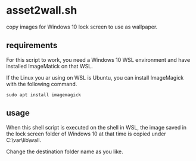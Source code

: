 # asset2wall.sh

copy images for Windows 10 lock screen to use as wallpaper.

## requirements

For this script to work, you need a Windows 10 WSL environment and have installed ImageMatick on that WSL.

If the Linux you ar using on WSL is Ubuntu, you can install ImageMagick with the following command.

`sudo apt install imagemagick`

## usage

When this shell script is executed on the shell in WSL, the image saved in the lock screen folder of Windows 10 at that time is copied under C:\var\lib\wall.

Change the destination folder name as you like.

